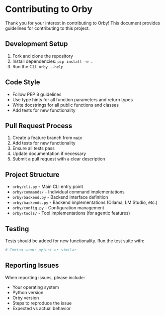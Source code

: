 # Contributing to Orby

Thank you for your interest in contributing to Orby! This document provides guidelines for contributing to this project.

## Development Setup

1. Fork and clone the repository
2. Install dependencies: `pip install -e .`
3. Run the CLI: `orby --help`

## Code Style

- Follow PEP 8 guidelines
- Use type hints for all function parameters and return types
- Write docstrings for all public functions and classes
- Add tests for new functionality

## Pull Request Process

1. Create a feature branch from `main`
2. Add tests for new functionality
3. Ensure all tests pass
4. Update documentation if necessary
5. Submit a pull request with a clear description

## Project Structure

- `orby/cli.py` - Main CLI entry point
- `orby/commands/` - Individual command implementations
- `orby/backend.py` - Backend interface definition
- `orby/backends.py` - Backend implementations (Ollama, LM Studio, etc.)
- `orby/config.py` - Configuration management
- `orby/tools/` - Tool implementations (for agentic features)

## Testing

Tests should be added for new functionality. Run the test suite with:

```bash
# Coming soon: pytest or similar
```

## Reporting Issues

When reporting issues, please include:
- Your operating system
- Python version
- Orby version
- Steps to reproduce the issue
- Expected vs actual behavior